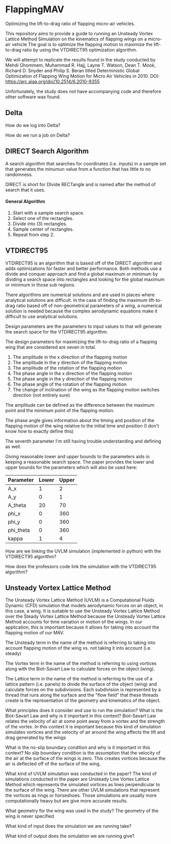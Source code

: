 # FlappingMAV 
Optimizing the lift-to-drag ratio of flapping micro-air vehicles.

This repository aims to provide a guide to running an Unsteady Vortex Lattice
Method Simulation on the kinematics of flapping wings on a micro-air vehicle
The goal is to optimize the flapping motion to maximize the lift-to-drag ratio
by using the VTDIRECT95 optimization algorithm.

We will attempt to replicate the results found in the study conducted by Mehdi
Ghommem, Muhammad R. Hajj, Layne T. Watson, Dean T. Mook, Richard D. Snyder and
Philip S. Beran titled Deterministic Global Optimization of Flapping Wing
Motion for Micro Air Vehicles in 2010. DOI:
https://arc.aiaa.org/doi/10.2514/6.2010-9355

Unfortunately, the study does not have accompanying code and therefore other
software was found.

## Delta

How do we log into Delta?

How do we run a job on Delta?

## DIRECT Search Algorithm
A search algorithm that searches for coordinates (i.e. inputs) in a sample set
that generates the minumun value from a function that has little to no
randomness.

DIRECT is short for DIvide RECTangle and is named after the method of search that
it uses.

#### General Algorithm
1. Start with a sample search space.
1. Select one of the rectangles.
1. Divide into (3) rectangles.
1. Sample center of rectangles.
1. Repeat from step 2.

## VTDIRECT95

VTDIRECT95 is an algorithm that is based off of the DIRECT algorithm and adds
optimizations for faster and better performance. Both methods use a divide and
conquer approach and find a global maximum or minimum by dividing a search
space into rectangles and looking for the global maximum or minimum in those
sub regions.

There algorithms are numerical solutions and are used in places where
analytical solutions are difficult. In the case of finding the maximum
lift-to-drag ratio based off of non-geometrical parameters of a wing, a
numerical solution is needed because the complex aerodynamic equations make it
difficult to use analytical solutions.

Design parameters are the parameters to input values to that will generate the
search space for the VTDIRECT95 algorithm.

The design parameters for maximizing the lift-to-drag ratio of a flapping wing
that are considered are seven in total.
1. The amplitude in the x direction of the flapping motion
1. The amplitude in the y direction of the flapping motion
1. The amplitude of the rotation of the flapping motion
1. The phase angle in the x direction of the flapping motion
1. The phase angle in the y direction of the flapping motion
1. The phase angle of the rotation of the flapping motion
1. The change of inclination of the wing as the flapping motion switches
   direction (not entirely sure)

The amplitude can be defined as the difference between the maximum point and
the minimum point of the flapping motion.

The phase angle gives information about the timing and position of the flapping
motion of the wing relative to the initial time and position (I don't know how
to exactly define this)

The seventh parameter I'm still having trouble understanding and defining as
well.

Giving reasonable lower and upper bounds to the parameters aids in keeping a
reasonable search space. The paper provides the lower and upper bounds for the
parameters which will also be used here:

| Parameter | Lower | Upper |
|-----------|-------|-------|
| A_x       | 1     | 2     |
| A_y       | 0     | 1     |
| A_theta   | 20    | 70    |
| phi_x     | 0     | 360   |
| phi_y     | 0     | 360   |
| phi_theta | 0     | 360   |
| kappa     | 1     | 4     |


How are we linking the UVLM simulation (implemented in python) with the
VTDIRECT95 algorithm?

How does the professors code link the simulation with the VTDIRECT95 algorithm?

## Unsteady Vortex Lattice Method

The Unsteady Vortex Lattice Method (UVLM) is a Computational Fluids Dynamic
(CFD) simulation that models aerodynamic forces on an object, in this case, a
wing. It is suitable to use the Unsteady Vortex Lattice Method over the Steady
Vortex Lattice Method because the Unsteady Vortex Lattice Method accounts for
time variation or motion of the wings. In our application, this is important
because it allows for taking into account the flapping motion of our MAV.

The Unsteady term in the name of the method is referring to taking into account
flapping motion of the wing vs. not taking it into account (i.e. steady)

The Vortex term in the name of the method is referring to using vortices along
with the Biot-Savart Law to calculate forces on the object (wing).

The Lattice term in the name of the method is referring to the use of a lattice
pattern (i.e. panels) to divide the surface of the object (wing) and calculate
forces on the subdivisions. Each subdivision is represented by a thread that
runs along the surface and the "flow field" that these threads create is the
representation of the geometry and kinematics of the object.


What principles does it consider and use to run the simulation? What is the
Biot-Savart Law and why is it important in this context? Biot-Savart Law
relates the velocity of air at some point away from a vortex and the strength
of the vortex. In this context it is important because this kind of simulation
simulates vortices and the velocity of air around the wing affects the lift and
drag generated by the wings

What is the no-slip boundary condition and why is it important in this context?
No slip boundary condition is the assumption that the velocity of the air at
the surface of the wings is zero. This creates vortices because the air is
deflected off of the surface of the wing.

What kind of UVLM simulation was conducted in the paper? The kind of
simulations conducted in the paper are Unsteady Line Vortex Lattice Method
which represents the simulated vortices as lines perpendicular to the surface
of the wing. There are other UVLM simulations that represent the vortices as
rings or horseshoes. Those simulations are usually more computationally heavy
but are give more accurate results.

What geometry for the wing was used in the study? The geometry of the wing is
never specified

What kind of input does the simulation we are running take?

What kind of output does the simulation we are running give?
